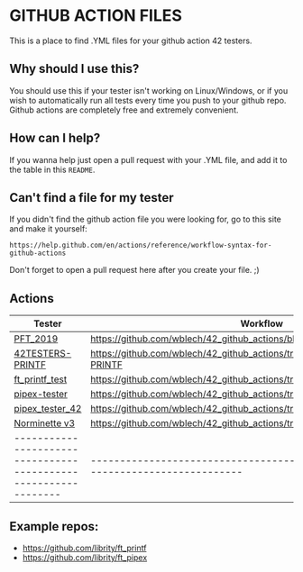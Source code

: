 # GITHUB ACTION FILES

This is a place to find .YML files for your github action 42 testers.

## Why should I use this?

You should use this if your tester isn't working on Linux/Windows,
or if you wish to automatically run all tests every time
you push to your github repo.
Github actions are completely free and extremely convenient.

## How can I help?

If you wanna help just open a pull request with your .YML file,
and add it to the table in this `README`.

## Can't find a file for my tester

If you didn't find the github action file you were looking for, go to this site
and make it yourself:

```
https://help.github.com/en/actions/reference/workflow-syntax-for-github-actions
```

Don't forget to open a pull request here after you create your file. ;)

## Actions

| Tester                                                          | Workflow                                                                             | Project |
| --------------------------------------------------------------- | ------------------------------------------------------------------------------------ | ------- |
| [PFT_2019](https://github.com/cclaude42/PFT_2019)               | https://github.com/wblech/42_github_actions/blob/master/printf/pft_2019              | printf  |
| [42TESTERS-PRINTF](https://github.com/Mazoise/42TESTERS-PRINTF) | https://github.com/wblech/42_github_actions/tree/master/printf/42TESTERS-PRINTF      | printf  |
| [ft_printf_test](https://github.com/cacharle/ft_printf_test)    | https://github.com/wblech/42_github_actions/tree/master/printf/ft_printf_test        | printf  |
| [pipex-tester](https://github.com/denisgodoy/pipex-tester)      | https://github.com/wblech/42_github_actions/tree/master/pipex/pipex-tester           | pipex   |
| [pipex_tester_42](https://github.com/Yoo0lh/pipex_tester_42)    | https://github.com/wblech/42_github_actions/tree/master/pipex/pipex_tester_42        | pipex   |
| [Norminette v3](https://github.com/42School/norminette)         | https://github.com/wblech/42_github_actions/tree/master/norminette                   | N/A     |
| --------------------------------------------------------------- | ------------------------------------------------------------------------------------ | ------- |

## Example repos:

- https://github.com/librity/ft_printf
- https://github.com/librity/ft_pipex
